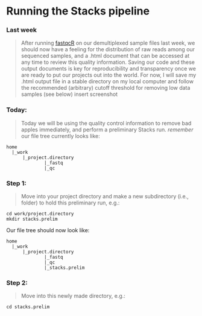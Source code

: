 # Running the Stacks pipeline
### Last week
> After running [fastqcR](https://rpkgs.datanovia.com/fastqcr/index.html) on our demultiplexed sample files last week, we should now have a feeling for the distribution of raw reads among our sequenced samples, and a .html document that can be accessed at any time to review this quality information. Saving our code and these output documents is key for reproducibility and transparency once we are ready to put our projects out into the world. For now, I will save my .html output file in a stable directory on my local computer and follow the recommended (arbitrary) cutoff threshold for removing low data samples (see below)
insert screenshot
### Today:
> Today we will be using the quality control information to remove bad apples immediately, and perform a preliminary Stacks run.
*remember* our file tree currently looks like:
```
home  
  |_work
      |_project.directory
              |_fastq
              |_qc
```
### Step 1:
> Move into your project directory and make a new subdirectory (i.e., folder) to hold this preliminary run, e.g.:
```
cd work/project.directory
mkdir stacks.prelim
```
Our file tree should now look like:
```
home  
  |_work
      |_project.directory
              |_fastq
              |_qc
              |_stacks.prelim
```
### Step 2:
> Move into this newly made directory, e.g.:
```
cd stacks.prelim

```

